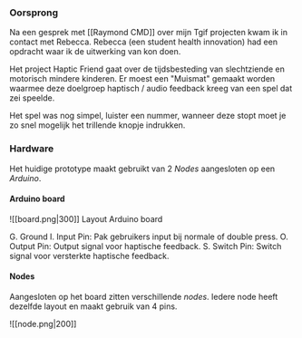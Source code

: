 ### Oorsprong
Na een gesprek met [[Raymond CMD]] over mijn Tgif projecten kwam ik in contact met Rebecca.
Rebecca (een student health innovation) had een opdracht waar ik de uitwerking van kon doen. 

Het project Haptic Friend gaat over de tijdsbesteding van slechtziende en motorisch mindere kinderen. Er moest een "Muismat" gemaakt worden waarmee deze doelgroep haptisch / audio feedback kreeg van een spel dat zei speelde.

Het spel was nog simpel, luister een nummer, wanneer deze stopt moet je zo snel mogelijk het trillende knopje indrukken.

### Hardware
Het huidige prototype maakt gebruikt van 2 *Nodes* aangesloten op een *Arduino*.

#### Arduino board
![[board.png|300]]
Layout Arduino board

G. Ground
I. Input Pin: Pak gebruikers input bij normale of double press.
O. Output Pin: Output signal voor haptische feedback.
S. Switch Pin: Switch signal voor versterkte haptische feedback.

#### Nodes
Aangesloten op het board zitten verschillende *nodes*. Iedere node heeft dezelfde layout en maakt gebruik van 4 pins.

![[node.png|200]]